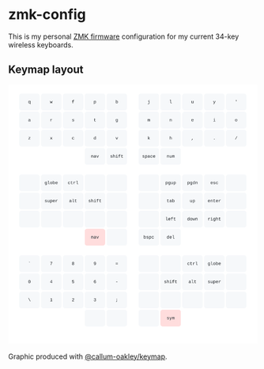 # zmk-config

This is my personal [ZMK firmware][1] configuration for my current 34-key wireless keyboards.

## Keymap layout

![](https://raw.githubusercontent.com/dxmh/keymap/fd6848fbf346ec0a1bb94dcd877b7269d5a4e6bd/keymap.svg)

Graphic produced with [@callum-oakley/keymap][2].

[1]: https://github.com/zmkfirmware/zmk
[2]: https://github.com/callum-oakley/keymap

